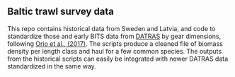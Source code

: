 ## Baltic trawl survey data

This repo contains historical data from Sweden and Latvia, and code to standardize those and early BITS data from [DATRAS](https://www.ices.dk/data/data-portals/Pages/DATRAS.aspx) by gear dimensions, following [Orio et al., (2017)](https://academic.oup.com/icesjms/article/74/5/1322/2972205). The scripts produce a cleaned file of biomass density per length class and haul for a few common species. The outputs from the historical scripts can easily be integrated with newer DATRAS data standardized in the same way.

